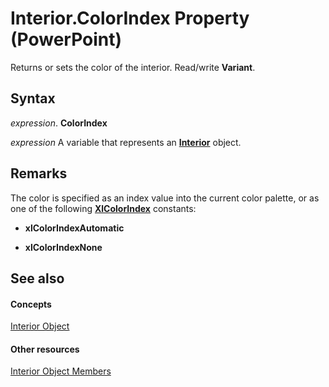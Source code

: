 
# Interior.ColorIndex Property (PowerPoint)

Returns or sets the color of the interior. Read/write  **Variant**.


## Syntax

 _expression_. **ColorIndex**

 _expression_ A variable that represents an **[Interior](8b971d83-253e-50c9-5838-9f07f0a34cbd.md)** object.


## Remarks

The color is specified as an index value into the current color palette, or as one of the following  **[XlColorIndex](e9d26c5b-26f8-7baf-5f53-4beac789add3.md)** constants:


-  **xlColorIndexAutomatic**
    
-  **xlColorIndexNone**
    

## See also


#### Concepts


[Interior Object](8b971d83-253e-50c9-5838-9f07f0a34cbd.md)
#### Other resources


[Interior Object Members](183c9301-7e67-6066-36bd-91087ba293aa.md)
